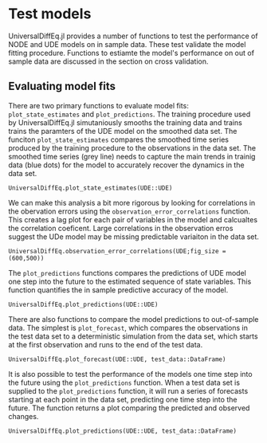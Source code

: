 # Test models

UniversalDiffEq.jl provides a number of functions to test the performance of NODE and UDE models on in sample data. These test validate the model fitting procedure. Functions to estiamte the model's performance on out of sample data are discussed in the section on cross validation.  

## Evaluating model fits

There are two primary functions to evaluate model fits: `plot_state_estimates` and `plot_predictions`. The training procedure used by UniversalDiffEq.jl simutaniously smooths the training data and trains trains the paramters of the UDE model on the smoothed data set. The funciton `plot_state_estimates` compares the smoothed time series produced by the training procedure to the observations in the data set. The smoothed time series (grey line) needs to capture the main trends in trainig data (blue dots) for the model to accurately recover the dynamics in the data set. 

```@docs canonical=false
UniversalDiffEq.plot_state_estimates(UDE::UDE)
```

We can make this analysis a bit more rigorous by looking for correlations in the obervation errors using the `observation_error_correlations` function. This creates a lag plot for each pair of variables in the model and calcualtes the correlation coeficent. Large correlations in the observation erros suggest the UDe model may be missing predictable variaiton in the data set. 

```@docs canonical=false
UniversalDiffEq.observation_error_correlations(UDE;fig_size = (600,500))
```

The `plot_predictions`  functions compares the predictions of UDE model one step into the future to the estimated sequence of state variables. This function quantifies the in sample predictive accuracy of the model. 

```@docs; canonical=false
UniversalDiffEq.plot_predictions(UDE::UDE)
```

There are also functions to compare the model predictions to out-of-sample data. The simplest is `plot_forecast`, which compares the observations in the test data set to a deterministic simulation from the data set, which starts at the first observation and runs to the end of the test data. 

```@docs; canonical=false
UniversalDiffEq.plot_forecast(UDE::UDE, test_data::DataFrame)
```

It is also possible to test the performance of the models one time step into the future using the `plot_predictions` function. When a test data set is supplied to the `plot_predictions` function, it will run a series of forecasts starting at each point in the data set, predicting one time step into the future. The function returns a plot comparing the predicted and observed changes.

```@docs; canonical=false
UniversalDiffEq.plot_predictions(UDE::UDE, test_data::DataFrame)
```


